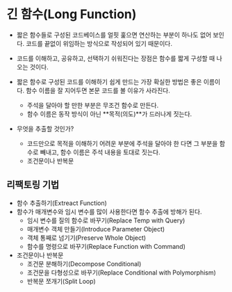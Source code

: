 # 긴 함수(Long Function)

- 짧은 함수들로 구성된 코드베이스를 얼핏 훑으면 연산하는 부분이 하나도 없어 보인다. 코드를 끝없이 위임하는 방식으로 작성되어 있기 때문이다.
- 코드를 이해하고, 공유하고, 선택하기 쉬워진다는 장점은 함수를 짧게 구성할 때 나오는 것이다.
- 짧은 함수로 구성된 코드를 이해하기 쉽게 만드는 가장 확실한 방법은 좋은 이름이다. 함수 이름을 잘 지어두면 본문 코드를 볼 이유가 사라진다.

  - 주석을 달아야 할 만한 부분은 무조건 함수로 만든다.
  - 함수 이름은 동작 방식이 아닌 **목적(의도)**가 드러나게 짓는다.

- 무엇을 추출할 것인가?
  - 코드만으로 목적을 이해하기 어려운 부분에 주석을 달아야 한 다면 그 부분을 함수로 빼내고, 함수 이름은 주석 내용을 토대로 짓는다.
  - 조건문이나 반복문

## 리팩토링 기법

- 함수 추출하기(Extreact Function)
- 함수가 매개변수와 임시 변수를 많이 사용한다면 함수 추출에 방해가 된다.
  - 임시 변수를 질의 함수로 바꾸기(Replace Temp with Query)
  - 매개변수 객체 만들기(Introduce Parameter Object)
  - 객체 통째로 넘기기(Preserve Whole Object)
  - 함수를 명령으로 바꾸기(Replace Function with Command)
- 조건문이나 반복문
  - 조건문 분해하기(Decompose Conditional)
  - 조건문을 다형성으로 바꾸기(Replace Conditional with Polymorphism)
  - 반복문 쪼개기(Split Loop)
